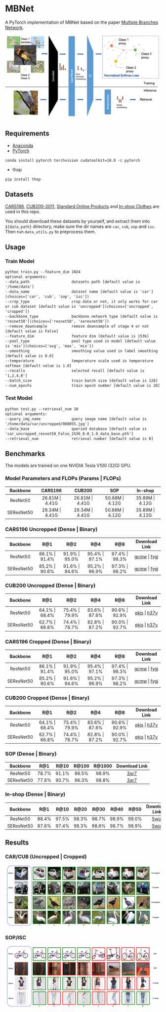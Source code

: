 # MBNet
A PyTorch implementation of MBNet based on the paper [Multiple Branches Network]().

![Network Architecture](results/structure.png)

## Requirements
- [Anaconda](https://www.anaconda.com/download/)
- [PyTorch](https://pytorch.org)
```
conda install pytorch torchvision cudatoolkit=10.0 -c pytorch
```
- thop
```
pip install thop
```

## Datasets
[CARS196](http://ai.stanford.edu/~jkrause/cars/car_dataset.html), [CUB200-2011](http://www.vision.caltech.edu/visipedia/CUB-200-2011.html), 
[Standard Online Products](http://cvgl.stanford.edu/projects/lifted_struct/) and 
[In-shop Clothes](http://mmlab.ie.cuhk.edu.hk/projects/DeepFashion/InShopRetrieval.html) are used in this repo.

You should download these datasets by yourself, and extract them into `${data_path}` directory, make sure the dir names are 
`car`, `cub`, `sop` and `isc`. Then run `data_utils.py` to preprocess them.

## Usage
### Train Model
```
python train.py --feature_dim 1024
optional arguments:
--data_path                   datasets path [default value is '/home/data']
--data_name                   dataset name [default value is 'car'](choices=['car', 'cub', 'sop', 'isc'])
--crop_type                   crop data or not, it only works for car or cub dataset [default value is 'uncropped'](choices=['uncropped', 'cropped'])
--backbone_type               backbone network type [default value is 'resnet50'](choices=['resnet50', 'seresnet50'])
--remove_downsample           remove downsample of stage 4 or not [default value is False]
--feature_dim                 feature dim [default value is 1536]
--pool_type                   pool type used in model [default value is 'mix'](choices=['avg', 'max', 'mix'])
--smoothing                   smoothing value used in label smoothing [default value is 0.0]
--temperature                 temperature scale used in temperature softmax [default value is 1.0]
--recalls                     selected recall [default value is '1,2,4,8']
--batch_size                  train batch size [default value is 128]
--num_epochs                  train epoch number [default value is 20]
```

### Test Model
```
python test.py --retrieval_num 10
optional arguments:
--query_img_name              query image name [default value is '/home/data/car/uncropped/008055.jpg']
--data_base                   queried database [default value is 'car_uncropped_resnet50_False_1536_0.0_1.0_data_base.pth']
--retrieval_num               retrieval number [default value is 8]
```

## Benchmarks
The models are trained on one NVIDIA Tesla V100 (32G) GPU.

### Model Parameters and FLOPs (Params | FLOPs)
<table>
  <thead>
    <tr>
      <th>Backbone</th>
      <th>CARS196</th>
      <th>CUB200</th>
      <th>SOP</th>
      <th>In-shop</th>
    </tr>
  </thead>
  <tbody>
    <tr>
      <td align="center">ResNet50</td>
      <td align="center">26.81M | 4.41G</td>
      <td align="center">26.81M | 4.41G</td>
      <td align="center">50.88M | 4.12G</td>
      <td align="center">35.89M | 4.12G</td>
    </tr>
    <tr>
      <td align="center">SEResNet50</td>
      <td align="center">29.34M | 4.41G</td>
      <td align="center">29.34M | 4.41G</td>
      <td align="center">50.88M | 4.12G</td>
      <td align="center">35.89M | 4.12G</td>
    </tr>
  </tbody>
</table>

### CARS196 Uncropped (Dense | Binary)
<table>
  <thead>
    <tr>
      <th>Backbone</th>
      <th>R@1</th>
      <th>R@2</th>
      <th>R@4</th>
      <th>R@8</th>
      <th>Download Link</th>
    </tr>
  </thead>
  <tbody>
    <tr>
      <td align="center">ResNet50</td>
      <td align="center">86.1% | 91.4%</td>
      <td align="center">91.9% | 95.0%</td>
      <td align="center">95.4% | 97.1%</td>
      <td align="center">97.4% | 98.3%</td>
      <td align="center"><a href="https://pan.baidu.com/s/1Wld7E02CaRgaZi4cv4I7dQ">gcmw</a> | <a href="https://pan.baidu.com/s/15jsM45iZY-u08Y39VkmRSQ">fygj</a></td>
    </tr>
    <tr>
      <td align="center">SEResNet50</td>
      <td align="center">85.2% | 90.6%</td>
      <td align="center">91.6% | 94.6%</td>
      <td align="center">95.2% | 96.9%</td>
      <td align="center">97.3% | 98.2%</td>
      <td align="center"><a href="https://pan.baidu.com/s/1Wld7E02CaRgaZi4cv4I7dQ">gcmw</a> | <a href="https://pan.baidu.com/s/15jsM45iZY-u08Y39VkmRSQ">fygj</a></td>
    </tr>
  </tbody>
</table>

### CUB200 Uncropped (Dense | Binary)
<table>
  <thead>
    <tr>
      <th>Backbone</th>
      <th>R@1</th>
      <th>R@2</th>
      <th>R@4</th>
      <th>R@8</th>
      <th>Download Link</th>
    </tr>
  </thead>
  <tbody>
    <tr>
      <td align="center">ResNet50</td>
      <td align="center">64.1% | 68.4%</td>
      <td align="center">75.4% | 79.9%</td>
      <td align="center">83.6% | 87.6%</td>
      <td align="center">90.6% | 92.9%</td>
      <td align="center"><a href="https://pan.baidu.com/s/19Hmibn-RbxAUTnOEPxxafw">qkjs</a> | <a href="https://pan.baidu.com/s/101_f16MD7y2cLuC6RRpJBA">h37y</a></td>
    </tr>
    <tr>
      <td align="center">SEResNet50</td>
      <td align="center">62.7% | 66.8%</td>
      <td align="center">74.4% | 78.7%</td>
      <td align="center">82.8% | 87.2%</td>
      <td align="center">90.0% | 92.7%</td>
      <td align="center"><a href="https://pan.baidu.com/s/19Hmibn-RbxAUTnOEPxxafw">qkjs</a> | <a href="https://pan.baidu.com/s/101_f16MD7y2cLuC6RRpJBA">h37y</a></td>
    </tr>
  </tbody>
</table>

### CARS196 Cropped (Dense | Binary)
<table>
  <thead>
    <tr>
      <th>Backbone</th>
      <th>R@1</th>
      <th>R@2</th>
      <th>R@4</th>
      <th>R@8</th>
      <th>Download Link</th>
    </tr>
  </thead>
  <tbody>
    <tr>
      <td align="center">ResNet50</td>
      <td align="center">86.1% | 91.4%</td>
      <td align="center">91.9% | 95.0%</td>
      <td align="center">95.4% | 97.1%</td>
      <td align="center">97.4% | 98.3%</td>
      <td align="center"><a href="https://pan.baidu.com/s/1Wld7E02CaRgaZi4cv4I7dQ">gcmw</a> | <a href="https://pan.baidu.com/s/15jsM45iZY-u08Y39VkmRSQ">fygj</a></td>
    </tr>
    <tr>
      <td align="center">SEResNet50</td>
      <td align="center">85.2% | 90.6%</td>
      <td align="center">91.6% | 94.6%</td>
      <td align="center">95.2% | 96.9%</td>
      <td align="center">97.3% | 98.2%</td>
      <td align="center"><a href="https://pan.baidu.com/s/1Wld7E02CaRgaZi4cv4I7dQ">gcmw</a> | <a href="https://pan.baidu.com/s/15jsM45iZY-u08Y39VkmRSQ">fygj</a></td>
    </tr>
  </tbody>
</table>

### CUB200 Cropped (Dense | Binary)
<table>
  <thead>
    <tr>
      <th>Backbone</th>
      <th>R@1</th>
      <th>R@2</th>
      <th>R@4</th>
      <th>R@8</th>
      <th>Download Link</th>
    </tr>
  </thead>
  <tbody>
    <tr>
      <td align="center">ResNet50</td>
      <td align="center">64.1% | 68.4%</td>
      <td align="center">75.4% | 79.9%</td>
      <td align="center">83.6% | 87.6%</td>
      <td align="center">90.6% | 92.9%</td>
      <td align="center"><a href="https://pan.baidu.com/s/19Hmibn-RbxAUTnOEPxxafw">qkjs</a> | <a href="https://pan.baidu.com/s/101_f16MD7y2cLuC6RRpJBA">h37y</a></td>
    </tr>
    <tr>
      <td align="center">SEResNet50</td>
      <td align="center">62.7% | 66.8%</td>
      <td align="center">74.4% | 78.7%</td>
      <td align="center">82.8% | 87.2%</td>
      <td align="center">90.0% | 92.7%</td>
      <td align="center"><a href="https://pan.baidu.com/s/19Hmibn-RbxAUTnOEPxxafw">qkjs</a> | <a href="https://pan.baidu.com/s/101_f16MD7y2cLuC6RRpJBA">h37y</a></td>
    </tr>
  </tbody>
</table>

### SOP (Dense | Binary)
<table>
  <thead>
    <tr>
      <th>Backbone</th>
      <th>R@1</th>
      <th>R@10</th>
      <th>R@100</th>
      <th>R@1000</th>
      <th>Download Link</th>
    </tr>
  </thead>
  <tbody>
    <tr>
      <td align="center">ResNet50</td>
      <td align="center">78.7%</td>
      <td align="center">91.1%</td>
      <td align="center">96.5%</td>
      <td align="center">98.9%</td>
      <td align="center"><a href="https://pan.baidu.com/s/1izrEJUTHgB7Yafa6d938MA">3qr7</a></td>
    </tr>
    <tr>
      <td align="center">SEResNet50</td>
      <td align="center">77.8%</td>
      <td align="center">90.7%</td>
      <td align="center">96.3%</td>
      <td align="center">98.8%</td>
      <td align="center"><a href="https://pan.baidu.com/s/1izrEJUTHgB7Yafa6d938MA">3qr7</a></td>
    </tr>
  </tbody>
</table>

### In-shop (Dense | Binary)
<table>
  <thead>
    <tr>
      <th>Backbone</th>
      <th>R@1</th>
      <th>R@10</th>
      <th>R@20</th>
      <th>R@30</th>
      <th>R@40</th>
      <th>R@50</th>
      <th>Download Link</th>
    </tr>
  </thead>
  <tbody>
    <tr>
      <td align="center">ResNet50</td>
      <td align="center">88.4%</td>
      <td align="center">97.5%</td>
      <td align="center">98.3%</td>
      <td align="center">98.7%</td>
      <td align="center">98.9%</td>
      <td align="center">99.0%</td>
      <td align="center"><a href="https://pan.baidu.com/s/1MW1Snt079y0wtPMA3Eeyhg">5wja</a></td>
    </tr>
    <tr>
      <td align="center">SEResNet50</td>
      <td align="center">87.6%</td>
      <td align="center">97.4%</td>
      <td align="center">98.3%</td>
      <td align="center">98.6%</td>
      <td align="center">98.7%</td>
      <td align="center">98.9%</td>
      <td align="center"><a href="https://pan.baidu.com/s/1MW1Snt079y0wtPMA3Eeyhg">5wja</a></td>
    </tr>
  </tbody>
</table>

## Results

### CAR/CUB (Uncropped | Cropped)

![CAR/CUB](results/car_cub.png)

### SOP/ISC

![SOP/ISC](results/sop_isc.png)